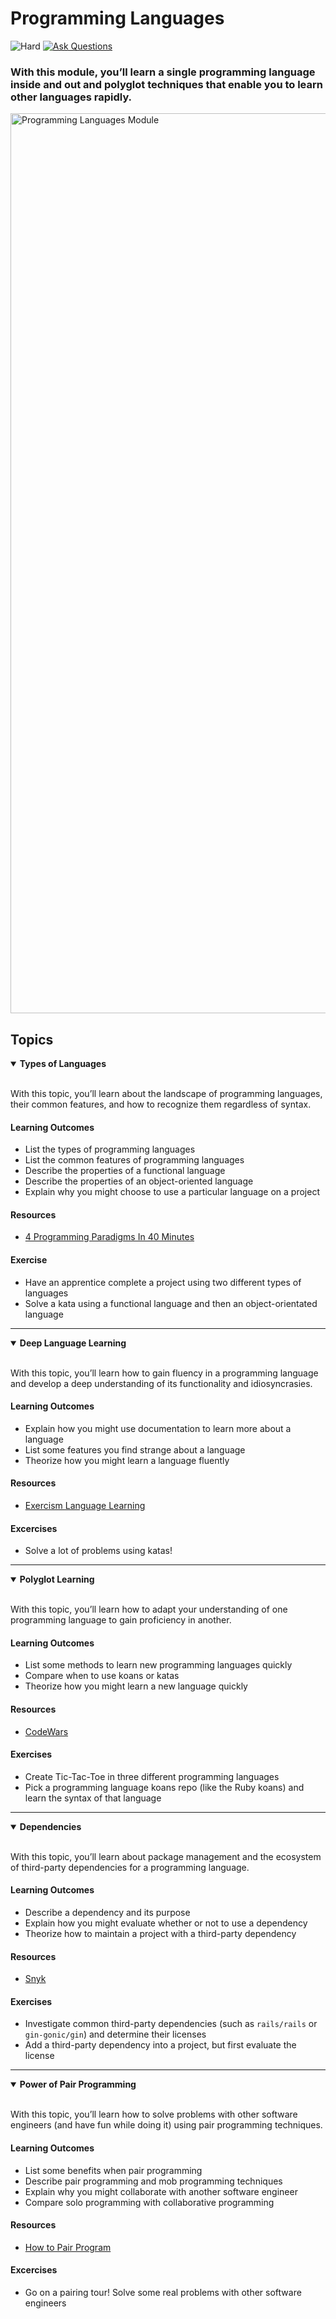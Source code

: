 # Programming Languages

![Hard](https://img.shields.io/badge/Difficulty-◆%20Hard-grey?style=flat-square&labelColor=000)
<a href="https://discord.gg/bDVYvG3Czd">![Ask Questions](https://img.shields.io/badge/Need%20help%3F%20-blue.svg?style=flat-square&logo=discord&logoWidth=15&labelColor=000&color=4d51cc)</a>

### With this module, you’ll learn a single programming language inside and out and polyglot techniques that enable you to learn other languages rapidly.

<img width="1440" alt="Programming Languages Module" src="https://user-images.githubusercontent.com/894178/138358046-b7b9d93f-743b-4f62-b0af-d234f198fcc9.png">

## Topics

<details open>
   <summary><b>Types of Languages</b></summary><br/>

   With this topic, you’ll learn about the landscape of programming languages, their common features, and how to recognize them regardless of syntax.
   
   #### Learning Outcomes
   * List the types of programming languages
   * List the common features of programming languages
   * Describe the properties of a functional language
   * Describe the properties of an object-oriented language
   * Explain why you might choose to use a particular language on a project
   
   #### Resources
   * [4 Programming Paradigms In 40 Minutes](https://www.youtube.com/watch?v=cgVVZMfLjEI)

   #### Exercise
   * Have an apprentice complete a project using two different types of languages
   * Solve a kata using a functional language and then an object-orientated language
</details>

----

<details open>
   <summary><b>Deep Language Learning</b></summary><br/>

   With this topic, you’ll learn how to gain fluency in a programming language and develop a deep understanding of its functionality and idiosyncrasies.

   #### Learning Outcomes
   * Explain how you might use documentation to learn more about a language
   * List some features you find strange about a language
   * Theorize how you might learn a language fluently

   #### Resources
   * [Exercism Language Learning](https://exercism.org/tracks)

   #### Excercises
   * Solve a lot of problems using katas!
</details>

----

<details open>
   <summary><b>Polyglot Learning</b></summary><br/>

   With this topic, you’ll learn how to adapt your understanding of one programming language to gain proficiency in another.
   
   #### Learning Outcomes
   * List some methods to learn new programming languages quickly
   * Compare when to use koans or katas
   * Theorize how you might learn a new language quickly

   #### Resources
   * [CodeWars](https://codewars.com/)

   #### Exercises
   * Create Tic-Tac-Toe in three different programming languages
   * Pick a programming language koans repo (like the Ruby koans) and learn the syntax of that language
</details>

----

<details open>
   <summary><b>Dependencies</b></summary><br/>

   With this topic, you’ll learn about package management and the ecosystem of third-party dependencies for a programming language.
   
   #### Learning Outcomes
   * Describe a dependency and its purpose
   * Explain how you might evaluate whether or not to use a dependency
   * Theorize how to maintain a project with a third-party dependency
   
   #### Resources
   * [Snyk](https://snyk.io/)

   #### Exercises
   * Investigate common third-party dependencies (such as `rails/rails` or `gin-gonic/gin`) and determine their licenses
   * Add a third-party dependency into a project, but first evaluate the license
</details>

----

<details open>
   <summary><b>Power of Pair Programming</b></summary><br/>

   With this topic, you’ll learn how to solve problems with other software engineers (and have fun while doing it) using pair programming techniques.

   #### Learning Outcomes
   * List some benefits when pair programming
   * Describe pair programming and mob programming techniques
   * Explain why you might collaborate with another software engineer
   * Compare solo programming with collaborative programming

   #### Resources
   * [How to Pair Program](https://www.youtube.com/watch?v=YhV4TaZaB84)

   #### Excercises
   * Go on a pairing tour! Solve some real problems with other software engineers
</details>
